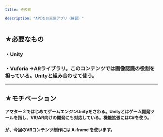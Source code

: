 ```yaml
---
title: その他

description: "APIをお天気アプリ（練習）"
---
```


## ★必要なもの
### ・Unity  

### ・Vuforia →ARライブラリ。このコンテンツでは画像認識の役割を担っている。Unityと組み合わせて使う。

---
## ★モチベーション

#### アマター２ではじめてゲームエンジンUnityをさわる。Unityとはゲーム開発ツールを指し、VR/AR向けの開発にも対応している。機能拡張にはC#を使う。

#### が、今回のVRコンテンツ制作には A-frame を使います。

